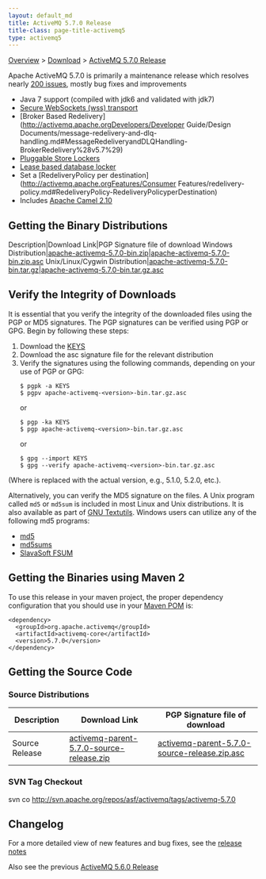 ```yaml
---
layout: default_md
title: ActiveMQ 5.7.0 Release 
title-class: page-title-activemq5
type: activemq5
---
```


[Overview](overview) > [Download](download) > [ActiveMQ 5.7.0 Release](activemq-570-release)

Apache ActiveMQ 5.7.0 is primarily a maintenance release which resolves nearly [200 issues](https://issues.apache.org/jira/secure/IssueNavigator.jspa?reset=true&jqlQuery=project+%3D+AMQ+AND+fixVersion+%3D+%225.7.0%22+AND+status+%3D+Resolved+ORDER+BY+priority+DESC&mode=hide), mostly bug fixes and improvements

*   Java 7 support (compiled with jdk6 and validated with jdk7)
*   [Secure WebSockets (wss) transport](http://activemq.apache.orgConnectivityConnectivity/Connectivity/websockets.md#WebSockets-SecureWebSockets)
*   [Broker Based Redelivery](http://activemq.apache.orgDevelopers/Developer Guide/Design Documents/message-redelivery-and-dlq-handling.md#MessageRedeliveryandDLQHandling-BrokerRedelivery%28v5.7%29)
*   [Pluggable Store Lockers](http://activemq.apache.orgFeatures/PersistenceFeatures/Persistence/Features/Persistence/pluggable-storage-lockers)
*   [Lease based database locker](http://activemq.apache.orgFeatures/PersistenceFeatures/Persistence/Features/Persistence/pluggable-storage-lockers.md#Pluggablestoragelockers-LeaseDatabaseLocker)
*   Set a [RedeliveryPolicy per destination](http://activemq.apache.orgFeatures/Consumer Features/redelivery-policy.md#RedeliveryPolicy-RedeliveryPolicyperDestination)
*   Includes [Apache Camel 2.10](http://camel.apache.org/camel-2100-release.html)

Getting the Binary Distributions
--------------------------------

Description|Download Link|PGP Signature file of download
Windows Distribution|[apache-activemq-5.7.0-bin.zip](http://archive.apache.org/dist/activemq/apache-activemq/5.7.0/apache-activemq-5.7.0-bin.zip)|[apache-activemq-5.7.0-bin.zip.asc](http://archive.apache.org/dist/activemq/apache-activemq/5.7.0/apache-activemq-5.7.0-bin.zip.asc)
Unix/Linux/Cygwin Distribution|[apache-activemq-5.7.0-bin.tar.gz](http://archive.apache.org/dist/activemq/apache-activemq/5.7.0/apache-activemq-5.7.0-bin.tar.gz)|[apache-activemq-5.7.0-bin.tar.gz.asc](http://archive.apache.org/dist/activemq/apache-activemq/5.7.0/apache-activemq-5.7.0-bin.tar.gz.asc)

Verify the Integrity of Downloads
---------------------------------

It is essential that you verify the integrity of the downloaded files using the PGP or MD5 signatures. The PGP signatures can be verified using PGP or GPG. Begin by following these steps:

1.  Download the [KEYS](http://www.apache.org/dist/activemq/KEYS)
2.  Download the asc signature file for the relevant distribution
3.  Verify the signatures using the following commands, depending on your use of PGP or GPG:
    ```
    $ pgpk -a KEYS
    $ pgpv apache-activemq-<version>-bin.tar.gz.asc
    ```
    or
    ```
    $ pgp -ka KEYS
    $ pgp apache-activemq-<version>-bin.tar.gz.asc
    ```
    or
    ```
    $ gpg --import KEYS
    $ gpg --verify apache-activemq-<version>-bin.tar.gz.asc
    ```

(Where <version> is replaced with the actual version, e.g., 5.1.0, 5.2.0, etc.).

Alternatively, you can verify the MD5 signature on the files. A Unix program called `md5` or `md5sum` is included in most Linux and Unix distributions. It is also available as part of [GNU Textutils](http://www.gnu.org/software/textutils/textutils.html). Windows users can utilize any of the following md5 programs:

*   [md5](http://www.fourmilab.ch/md5/)
*   [md5sums](http://www.pc-tools.net/win32/md5sums/)
*   [SlavaSoft FSUM](http://www.slavasoft.com/fsum/)

Getting the Binaries using Maven 2
----------------------------------

To use this release in your maven project, the proper dependency configuration that you should use in your [Maven POM](http://maven.apache.org/guides/introduction/introduction-to-the-pom.html) is:
```
<dependency>
  <groupId>org.apache.activemq</groupId>
  <artifactId>activemq-core</artifactId>
  <version>5.7.0</version>
</dependency>
```
Getting the Source Code
-----------------------

### Source Distributions

Description|Download Link|PGP Signature file of download
---|---|---
Source Release|[activemq-parent-5.7.0-source-release.zip](http://archive.apache.org/dist/activemq/apache-activemq/5.7.0/activemq-parent-5.7.0-source-release.zip)|[activemq-parent-5.7.0-source-release.zip.asc](http://archive.apache.org/dist/activemq/apache-activemq/5.7.0/activemq-parent-5.7.0-source-release.zip.asc)

### SVN Tag Checkout

svn co http://svn.apache.org/repos/asf/activemq/tags/activemq-5.7.0

Changelog
---------

For a more detailed view of new features and bug fixes, see the [release notes](https://issues.apache.org/jira/secure/ReleaseNote.jspa?projectId=12311210&version=12321258)

Also see the previous [ActiveMQ 5.6.0 Release](activemq-560-release)

